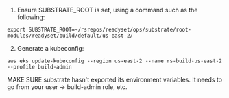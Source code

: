 
1. Ensure SUBSTRATE_ROOT is set, using a command such as the following:

`export SUBSTRATE_ROOT=~/rsrepos/readyset/ops/substrate/root-modules/readyset/build/default/us-east-2/`

2. Generate a kubeconfig:

`aws eks update-kubeconfig --region us-east-2 --name rs-build-us-east-2 --profile build-admin`

MAKE SURE substrate hasn't exported its environment variables. It needs to go from your user -> build-admin role, etc.
